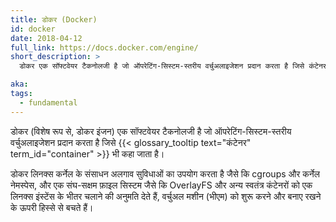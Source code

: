 ```yaml
---
title: डोकर (Docker)
id: docker
date: 2018-04-12
full_link: https://docs.docker.com/engine/
short_description: >
  डोकर एक सॉफ्टवेयर टैकनोलजी है जो ऑपरेटिंग-सिस्टम-स्तरीय वर्चुअलाइजेशन प्रदान करता है जिसे कंटेनर भी कहा जाता है।

aka:
tags:
  - fundamental
---
```


डोकर (विशेष रूप से, डोकर इंजन) एक सॉफ्टवेयर टैकनोलजी है जो ऑपरेटिंग-सिस्टम-स्तरीय वर्चुअलाइजेशन प्रदान करता है जिसे {{< glossary_tooltip text="कंटेनर" term_id="container" >}} भी कहा जाता है।

<!--more-->

डोकर लिनक्स कर्नेल के संसाधन अलगाव सुविधाओं का उपयोग करता है जैसे कि cgroups और कर्नेल नेमस्पेस, और एक संघ-सक्षम फ़ाइल सिस्टम जैसे कि OverlayFS और अन्य स्वतंत्र कंटेनरों को एक लिनक्स इंस्टेंस के भीतर चलाने की अनुमति देते हैं, वर्चुअल मशीन (भीएम) को शुरू करने और बनाए रखने के ऊपरी हिस्से से बचते हैं।

